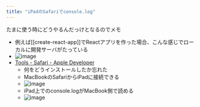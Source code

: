 ```yaml
---
title: "iPadのSafariでconsole.log"
---
```


たまに使う時にどうやるんだっけとなるのでメモ
- 例えば[[create-react-app]]でReactアプリを作った場合、こんな感じでローカルに開発サーバがたっている
- ![image](https://gyazo.com/98081eba19f9afcdbdb0aa167ba4674f/thumb/1000)
- [Tools - Safari - Apple Developer](https://developer.apple.com/safari/tools/)
    - 何をどうインストールしたか忘れた
    - MacBookのSafariからiPadに接続できる
    - ![image](https://gyazo.com/38a4ee709f9d980281dbcf55fe30ea6a/thumb/1000)
    - iPad上でのconsole.logがMacBook側で読める
    - ![image](https://gyazo.com/f2b22a1a54e81e6fa4bd507ef5be2b54/thumb/1000)
